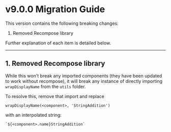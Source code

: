 # v9.0.0 Migration Guide

This version contains the following breaking changes:

1. Removed Recompose library

Further explanation of each item is detailed below.

---

## 1. Removed Recompose library

While this won't break any imported components (they have been updated to work without recompose), it will break any instance of directly importing `wrapDisplayName` from the `utils` folder.

To resolve this, remove that import and replace
```
wrapDisplayName(<component>, 'StringAddition')
``` 
with an interpolated string:
```
`${<component>.name}StringAddition`
```
